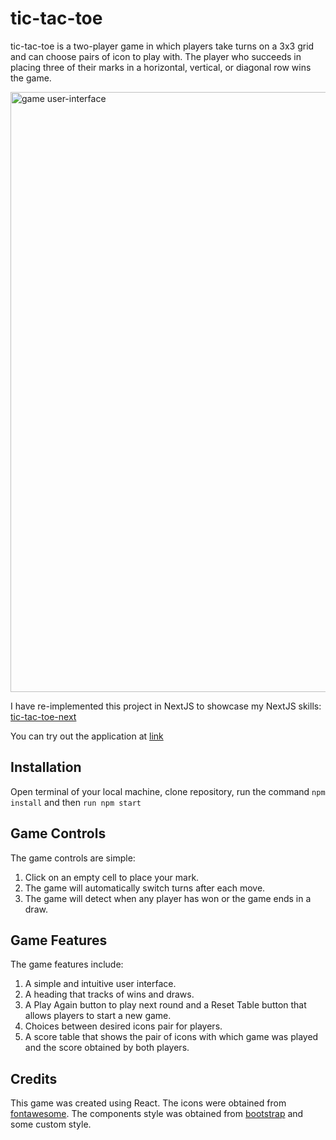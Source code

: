 # tic-tac-toe

tic-tac-toe is a two-player game in which players take turns on a 3x3 grid and can choose pairs of icon to play with. 
The player who succeeds in placing three of their marks in a horizontal, vertical, or diagonal row wins the game.

   <img width="960" alt="game user-interface" src="https://github.com/chauhanshilpa/tic-tac-toe/assets/101130846/2cd87d2d-7ba3-4567-9533-28dd256e7b04">
 
 I have re-implemented this project in NextJS to showcase my NextJS skills: [tic-tac-toe-next](https://github.com/chauhanshilpa/tic-tac-toe-NextJS)

 You can try out the application at [link](tic-tac-toe-next-zeta.vercel.app)

## Installation

 Open terminal of your local machine, clone repository, run the command `npm install` and  then `run npm start`

## Game Controls

The game controls are simple:

1) Click on an empty cell to place your mark.
2) The game will automatically switch turns after each move.
3) The game will detect when any player has won or the game ends in a draw.

## Game Features

The game features include:

1) A simple and intuitive user interface.
2) A heading that tracks of wins and draws.
3) A Play Again button to play next round and a Reset Table button that allows players to start a new game.
4) Choices between desired icons pair for players.
5) A score table that shows the pair of icons with which game was played and the score obtained by both players.

## Credits

This game was created using React. The icons were obtained from [fontawesome](https://fontawesome.com/). The components style was obtained from [bootstrap](https://getbootstrap.com/) and some custom style.

